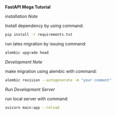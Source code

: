 **FastAPI Mega Tutorial**

*installation Note*

Install dependency by using command:
```bash
pip install -r requirements.txt
```

run lates migration by issuing command:
```bash
alembic upgrade head
```

*Development Note*

make migration using alembic with command:

```bash
alembic revision --autogenerate -m "your comment"
```

*Run Development Server*

run local server with command:
```bash
uvicorn main:app --reload
```